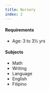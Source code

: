 ```yaml
---
title: Nursery
index: 2
---
```


#### Requirements
- Age: 3 to 3½ yrs

#### Subjects
- Math
- Writing
- Language
- English
- Filipino
